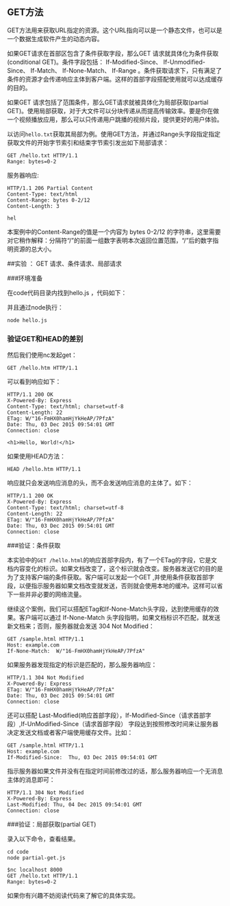 
## GET方法

GET方法用来获取URL指定的资源。这个URL指向可以是一个静态文件，也可以是一个数据生成软件产生的动态内容。

如果GET请求在首部区包含了条件获取字段，那么GET 请求就具体化为条件获取(conditional GET)。条件字段包括： If-Modified-Since、 If-Unmodified-Since、 If-Match、 If-None-Match、 If-Range 。条件获取请求下，只有满足了条件的资源才会传递响应主体到客户端。这样的首部字段搭配使用就可以达成缓存的目的。

如果GET 请求包括了范围条件，那么GET请求就被具体化为局部获取(partial GET)。使用局部获取，对于大文件可以分块传递从而提高传输效率。要是你在做一个视频播放应用，那么可以只传递用户跳播的视频片段，提供更好的用户体验。

以访问`hello.txt`获取其局部为例。使用GET方法，并通过Range头字段指定指定获取文件的开始字节索引和结束字节索引发出如下局部请求：
 
    GET /hello.txt HTTP/1.1
    Range: bytes=0-2

服务器响应:

    HTTP/1.1 206 Partial Content
    Content-Type: text/html
    Content-Range: bytes 0-2/12
    Content-Length: 3

    hel

本案例中的Content-Range的值是一个内容为 bytes 0-2/12 的字符串，这里需要对它稍作解释：分隔符“/”的前面一组数字表明本次返回位置范围，“/”后的数字指明资源的总大小。

##实验 ： GET 请求、条件请求、局部请求

###环境准备

在code代码目录内找到hello.js  ，代码如下：

并且通过node执行：

    node hello.js 


### 验证GET和HEAD的差别

然后我们使用nc发起get：


    GET /hello.htm HTTP/1.1

可以看到响应如下：

    HTTP/1.1 200 OK
    X-Powered-By: Express
    Content-Type: text/html; charset=utf-8
    Content-Length: 22
    ETag: W/"16-FmHX0hamHjYkHeAP/7PfzA"
    Date: Thu, 03 Dec 2015 09:54:01 GMT
    Connection: close

    <h1>Hello, World!</h1>

如果使用HEAD方法：

    HEAD /hello.htm HTTP/1.1

响应就只会发送响应消息的头，而不会发送响应消息的主体了。如下：

    HTTP/1.1 200 OK
    X-Powered-By: Express
    Content-Type: text/html; charset=utf-8
    Content-Length: 22
    ETag: W/"16-FmHX0hamHjYkHeAP/7PfzA"
    Date: Thu, 03 Dec 2015 09:54:01 GMT
    Connection: close


###验证：条件获取

本实验中的`GET /hello.html`的响应首部字段内，有了一个ETag的字段，它是文档内容变化的标识。如果文档改变了，这个标识就会改变。服务器发送它的目的是为了支持客户端的条件获取。客户端可以发起一个GET ,并使用条件获取首部字段，以便指示服务器如果文档改变就发送，否则就会使用本地的缓冲。这样可以省下一些并非必要的网络流量。

继续这个案例，我们可以搭配ETag和If-None-Match头字段，达到使用缓存的效果。客户端可以通过 If-None-Match 头字段指明，如果文档标识不匹配，就发送新文档来；否则，服务器就会发送  304 Not Modified：

    GET /sample.html HTTP/1.1
    Host: example.com
    If-None-Match:  W/"16-FmHX0hamHjYkHeAP/7PfzA"

如果服务器发现指定的标识是匹配的，那么服务器响应：

    HTTP/1.1 304 Not Modified
    X-Powered-By: Express
    ETag: W/"16-FmHX0hamHjYkHeAP/7PfzA"
    Date: Thu, 03 Dec 2015 09:54:01 GMT
    Connection: close

还可以搭配 Last-Modified(响应首部字段），If-Modified-Since（请求首部字段）,If-UnModified-Since（请求首部字段） 字段达到按照修改时间来让服务器决定发送文档或者客户端使用缓存文件。比如：

    GET /sample.html HTTP/1.1
    Host: example.com
    If-Modified-Since:  Thu, 03 Dec 2015 09:54:01 GMT

指示服务器如果文件并没有在指定时间前修改过的话，那么服务器响应一个无消息主体的消息即可：

    HTTP/1.1 304 Not Modified
    X-Powered-By: Express
    Last-Modified: Thu, 04 Dec 2015 09:54:01 GMT
    Connection: close


###验证：局部获取(partial GET)

录入以下命令，查看结果。

    cd code
    node partial-get.js

    $nc localhost 8000
    GET /hello.txt HTTP/1.1
    Range: bytes=0-2

如果你有兴趣不妨阅读代码来了解它的具体实现。
